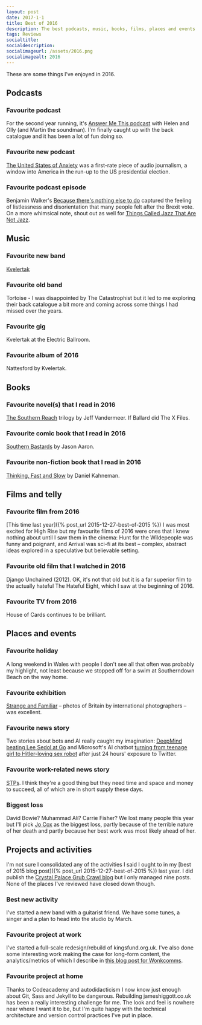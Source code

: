 ```yaml
---
layout: post
date: 2017-1-1
title: Best of 2016
description: The best podcasts, music, books, films, places and events of 2016. According to James Higgott.
tags: Reviews
socialtitle: 
socialdescription:
socialimageurl: /assets/2016.png
socialimagealt: 2016
---
```


These are some things I’ve enjoyed in 2016.

## Podcasts

### Favourite podcast
For the second year running, it's [Answer Me This podcast](answermethispodcast.com) with Helen and Olly (and Martin the soundman). I'm finally caught up with the back catalogue and it has been a lot of fun doing so.

### Favourite new podcast
[The United States of Anxiety](http://www.wnyc.org/shows/anxiety) was a first-rate piece of audio journalism, a window into America in the run-up to the US presidential election.

### Favourite podcast episode
Benjamin Walker's [Because there's nothing else to do](https://toe.prx.org/2016/07/because-theres-nothing-else-to-do/) captured the feeling of listlessness and disorientation that many people felt after the Brexit vote. On a more whimsical note, shout out as well for [Things Called Jazz That Are Not Jazz](http://www.bbc.co.uk/programmes/b07q7lzc).

## Music

### Favourite new band
[Kvelertak](http://www.kvelertak.com/)

### Favourite old band
Tortoise - I was disappointed by The Catastrophist but it led to me exploring their back catalogue a bit more and coming across some things I had missed over the years.

### Favourite gig
Kvelertak at the Electric Ballroom.

### Favourite album of 2016
Nattesford by Kvelertak. 

## Books

### Favourite novel(s) that I read in 2016
[The Southern Reach](https://www.goodreads.com/series/112239-southern-reach) trilogy by Jeff Vandermeer. If Ballard did The X Files.

### Favourite comic book that I read in 2016
[Southern Bastards](https://www.goodreads.com/series/140991-southern-bastards) by Jason Aaron.

### Favourite non-fiction book that I read in 2016
[Thinking, Fast and Slow](https://www.goodreads.com/book/show/11468377-thinking-fast-and-slow) by Daniel Kahneman.

## Films and telly

### Favourite film from 2016
[This time last year]({% post_url 2015-12-27-best-of-2015 %}) I was most excited for High Rise but my favourite films of 2016 were ones that I knew nothing about until I saw them in the cinema: Hunt for the Wildepeople was funny and poignant, and Arrival was sci-fi at its best &ndash; complex, abstract ideas explored in a speculative but believable setting.

### Favourite old film that I watched in 2016
Django Unchained (2012). OK, it's not that old but it is a far superior film to the actually hateful The Hateful Eight, which I saw at the beginning of 2016.

### Favourite TV from 2016
House of Cards continues to be brilliant. 

## Places and events

### Favourite holiday
A long weekend in Wales with people I don't see all that often was probably my highlight, not least because we stopped off for a swim at Southerndown Beach on the way home.

### Favourite exhibition
[Strange and Familiar](https://www.barbican.org.uk/artgallery/event-detail.asp?ID=17922) &ndash; photos of Britain by international photographers &ndash; was excellent.

### Favourite news story
Two stories about bots and AI really caught my imagination: [DeepMind beating Lee Sedol at Go](http://insight.welovesalt.com/post/102da8p/is-twitter-just-a-platform-of-hate) and Microsoft's AI chatbot [turning from teenage girl to Hitler-loving sex robot](http://insight.welovesalt.com/post/102da8p/is-twitter-just-a-platform-of-hate) after just 24 hours' exposure to Twitter.

### Favourite work-related news story
<abbr title="Sustainability and Transformation Plans">STPs</abbr>. I think they're a good thing but they need time and space and money to succeed, all of which are in short supply these days.

### Biggest loss
David Bowie? Muhammad Ali? Carrie Fisher? We lost many people this year but I'll pick [Jo Cox](https://en.wikipedia.org/wiki/Jo_Cox) as the biggest loss, partly because of the terrible nature of her death and partly because her best work was most likely ahead of her.

## Projects and activities

I'm not sure I consolidated any of the activities I said I ought to in my [best of 2015 blog post]({% post_url 2015-12-27-best-of-2015 %}) last year. I did publish the [Crystal Palace Grub Crawl blog](https://crystalpalacegrubcrawl.com/) but I only managed nine posts. None of the places I've reviewed have closed down though.

### Best new activity
I've started a new band with a guitarist friend. We have some tunes, a singer and a plan to head into the studio by March. 

### Favourite project at work
I've started a full-scale redesign/rebuild of kingsfund.org.uk. I've also done some interesting work making the case for long-form content, the analytics/metrics of which I describe in [this blog post for Wonkcomms](https://wonkcomms.net/2016/04/07/long-form-metrics-what-to-measure-and-how-to-measure-it/).

### Favourite project at home
Thanks to Codeacademy and autodidacticism I now know just enough about Git, Sass and Jekyll to be dangerous. Rebuilding jameshiggott.co.uk has been a really interesting challenge for me. The look and feel is nowhere near where I want it to be, but I'm quite happy with the technical architecture and version control practices I've put in place.